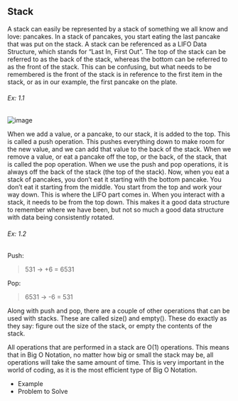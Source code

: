 ## Stack
A stack can easily be represented by a stack of something we all know and love: pancakes. 
  In a stack of pancakes, you start eating the last pancake that was put on the stack. A stack can be referenced as a LIFO Data Structure, which stands for 
  “Last In, First Out”. The top of the stack can be referred to as the back of the stack, whereas the bottom can be referred to as the front of the stack. 
  This can be confusing, but what needs to be remembered is the front of the stack is in reference to the first item in the stack, or as in our example, 
  the first pancake on the plate. 

###### Ex: 1.1
![image](https://user-images.githubusercontent.com/61299344/161401639-bc67768f-dfdc-405a-87a0-606f59ffce82.png)

When we add a value, or a pancake, to our stack, it is added to the top. This is called a push operation. This pushes everything down to make room for 
  the new value, and we can add that value to the back of the stack. When we remove a value, or eat a pancake off the top, or the back, of the stack, 
  that is called the pop operation. When we use the push and pop operations, it is always off the back of the stack (the top of the stack).
Now, when you eat a stack of pancakes, you don’t eat it starting with the bottom pancake. You don’t eat it starting from the middle. 
  You start from the top and work your way down. This is where the LIFO part comes in. When you interact with a stack, 
  it needs to be from the top down. This makes it a good data structure to remember where we have been, but not so much a good 
  data structure with data being consistently rotated.

###### Ex: 1.2
Push: 
> 531	  	->		+6	    =		6531

Pop:
> 6531		->		-6	    =		531

Along with push and pop, there are a couple of other operations that can be used with stacks. These are called size() and empty(). 
  These do exactly as they say: figure out the size of the stack, or empty the contents of the stack. 
  
All operations that are performed in a stack are O(1) operations. This means that in Big O Notation, no matter how big or small the
  stack may be, all operations will take the same amount of time. This is very important in the world of coding, as it is the most
  efficient type of Big O Notation.
  
-	Example
-	Problem to Solve

